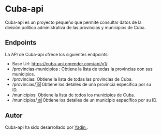 # Cuba-api

Cuba-api es un proyecto pequeño que permite consultar datos de la división político administrativa de las provincias y municipios de Cuba.

## Endpoints

La API de Cuba-api ofrece los siguientes endpoints:
- Base Url: https://cuba-api.onrender.com/api/v1/
- /provincias-municipios : Obtiene la lista de todas la provincias con sus municipios.
- /provincias: Obtiene la lista de todas las provincias de Cuba.
- /provincias/:id: Obtiene los detalles de una provincia específica por su ID.
- /municipios: Obtiene la lista de todos los municipios de Cuba.
- /municipios/:id: Obtiene los detalles de un municipio específico por su ID.


## Autor

Cuba-api ha sido desarrollado por [ Yadin ](https://github.com/yadindev).
